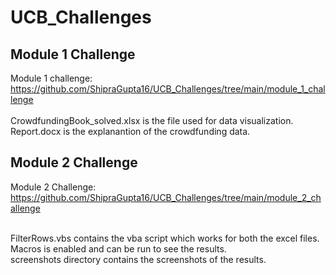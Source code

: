 # UCB_Challenges

## Module 1 Challenge

Module 1 challenge: https://github.com/ShipraGupta16/UCB_Challenges/tree/main/module_1_challenge <br/><br/>
CrowdfundingBook_solved.xlsx is the file used for data visualization.<br/>
Report.docx is the explanantion of the crowdfunding data. <br/>

## Module 2 Challenge

Module 2 Challenge: https://github.com/ShipraGupta16/UCB_Challenges/tree/main/module_2_challenge <br/><br/>

FilterRows.vbs contains the vba script which works for both the excel files.<br/>
Macros is enabled and can be run to see the results.<br/>
screenshots directory contains the screenshots of the results.<br/>
